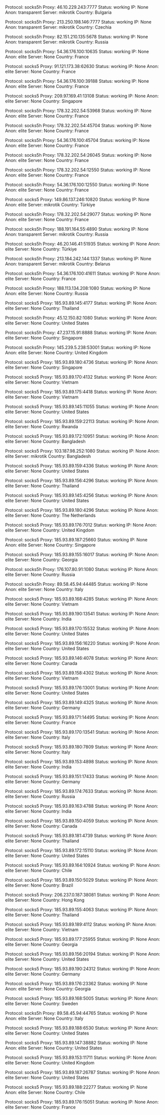 Protocol: socks5h
Proxy: 46.10.229.243:7777
Status: working
IP: None
Anon: transparent
Server: mikrotik
Country: Bulgaria

Protocol: socks5h
Proxy: 213.250.198.146:7777
Status: working
IP: None
Anon: transparent
Server: mikrotik
Country: Czechia

Protocol: socks5h
Proxy: 82.151.210.135:5678
Status: working
IP: None
Anon: transparent
Server: mikrotik
Country: Russia

Protocol: socks5h
Proxy: 54.36.176.100:10635
Status: working
IP: None
Anon: elite
Server: None
Country: France

Protocol: socks5
Proxy: 91.121.173.38:62630
Status: working
IP: None
Anon: elite
Server: None
Country: France

Protocol: socks5h
Proxy: 54.36.176.100:39188
Status: working
IP: None
Anon: elite
Server: None
Country: France

Protocol: socks5
Proxy: 209.97.169.41:13108
Status: working
IP: None
Anon: elite
Server: None
Country: Singapore

Protocol: socks5h
Proxy: 178.32.202.54:53968
Status: working
IP: None
Anon: elite
Server: None
Country: France

Protocol: socks5h
Proxy: 178.32.202.54:45704
Status: working
IP: None
Anon: elite
Server: None
Country: France

Protocol: socks5h
Proxy: 54.36.176.100:45704
Status: working
IP: None
Anon: elite
Server: None
Country: France

Protocol: socks5h
Proxy: 178.32.202.54:26045
Status: working
IP: None
Anon: elite
Server: None
Country: France

Protocol: socks5h
Proxy: 178.32.202.54:12550
Status: working
IP: None
Anon: elite
Server: None
Country: France

Protocol: socks5h
Proxy: 54.36.176.100:12550
Status: working
IP: None
Anon: elite
Server: None
Country: France

Protocol: socks5
Proxy: 149.86.137.246:10820
Status: working
IP: None
Anon: elite
Server: mikrotik
Country: Türkiye

Protocol: socks5h
Proxy: 178.32.202.54:29077
Status: working
IP: None
Anon: elite
Server: None
Country: France

Protocol: socks5h
Proxy: 188.191.164.55:4890
Status: working
IP: None
Anon: transparent
Server: mikrotik
Country: Russia

Protocol: socks5h
Proxy: 46.20.146.41:51935
Status: working
IP: None
Anon: elite
Server: None
Country: Türkiye

Protocol: socks5h
Proxy: 213.184.242.144:1337
Status: working
IP: None
Anon: transparent
Server: mikrotik
Country: Belarus

Protocol: socks5h
Proxy: 54.36.176.100:41611
Status: working
IP: None
Anon: elite
Server: None
Country: France

Protocol: socks5h
Proxy: 188.113.134.208:1080
Status: working
IP: None
Anon: elite
Server: None
Country: Russia

Protocol: socks5
Proxy: 185.93.89.145:4177
Status: working
IP: None
Anon: elite
Server: None
Country: Thailand

Protocol: socks5h
Proxy: 45.12.150.82:1080
Status: working
IP: None
Anon: elite
Server: None
Country: United States

Protocol: socks5h
Proxy: 47.237.15.91:8888
Status: working
IP: None
Anon: elite
Server: None
Country: Singapore

Protocol: socks5h
Proxy: 145.239.5.238:53001
Status: working
IP: None
Anon: elite
Server: None
Country: United Kingdom

Protocol: socks5
Proxy: 185.93.89.180:4736
Status: working
IP: None
Anon: elite
Server: None
Country: Singapore

Protocol: socks5
Proxy: 185.93.89.170:4132
Status: working
IP: None
Anon: elite
Server: None
Country: Vietnam

Protocol: socks5
Proxy: 185.93.89.175:4418
Status: working
IP: None
Anon: elite
Server: None
Country: Vietnam

Protocol: socks5
Proxy: 185.93.89.145:11055
Status: working
IP: None
Anon: elite
Server: None
Country: United States

Protocol: socks5
Proxy: 185.93.89.159:22113
Status: working
IP: None
Anon: elite
Server: None
Country: Rwanda

Protocol: socks5
Proxy: 185.93.89.172:10951
Status: working
IP: None
Anon: elite
Server: None
Country: Bangladesh

Protocol: socks5
Proxy: 103.187.98.252:1080
Status: working
IP: None
Anon: elite
Server: mikrotik
Country: Bangladesh

Protocol: socks5
Proxy: 185.93.89.159:4336
Status: working
IP: None
Anon: elite
Server: None
Country: United States

Protocol: socks5
Proxy: 185.93.89.156:4296
Status: working
IP: None
Anon: elite
Server: None
Country: Thailand

Protocol: socks5
Proxy: 185.93.89.145:4256
Status: working
IP: None
Anon: elite
Server: None
Country: United States

Protocol: socks5
Proxy: 185.93.89.180:4296
Status: working
IP: None
Anon: elite
Server: None
Country: The Netherlands

Protocol: socks5
Proxy: 185.93.89.176:7012
Status: working
IP: None
Anon: elite
Server: None
Country: United Kingdom

Protocol: socks5
Proxy: 185.93.89.187:25660
Status: working
IP: None
Anon: elite
Server: None
Country: Singapore

Protocol: socks5
Proxy: 185.93.89.155:16017
Status: working
IP: None
Anon: elite
Server: None
Country: Georgia

Protocol: socks5h
Proxy: 176.107.80.91:1080
Status: working
IP: None
Anon: elite
Server: None
Country: Russia

Protocol: socks5h
Proxy: 89.58.45.94:44485
Status: working
IP: None
Anon: elite
Server: None
Country: Italy

Protocol: socks5
Proxy: 185.93.89.168:4285
Status: working
IP: None
Anon: elite
Server: None
Country: Vietnam

Protocol: socks5
Proxy: 185.93.89.190:13541
Status: working
IP: None
Anon: elite
Server: None
Country: India

Protocol: socks5
Proxy: 185.93.89.170:15532
Status: working
IP: None
Anon: elite
Server: None
Country: United States

Protocol: socks5
Proxy: 185.93.89.156:16220
Status: working
IP: None
Anon: elite
Server: None
Country: United States

Protocol: socks5
Proxy: 185.93.89.146:4078
Status: working
IP: None
Anon: elite
Server: None
Country: Canada

Protocol: socks5
Proxy: 185.93.89.158:4302
Status: working
IP: None
Anon: elite
Server: None
Country: Vietnam

Protocol: socks5
Proxy: 185.93.89.176:13001
Status: working
IP: None
Anon: elite
Server: None
Country: United States

Protocol: socks5
Proxy: 185.93.89.149:4325
Status: working
IP: None
Anon: elite
Server: None
Country: Germany

Protocol: socks5
Proxy: 185.93.89.171:14495
Status: working
IP: None
Anon: elite
Server: None
Country: France

Protocol: socks5
Proxy: 185.93.89.170:13541
Status: working
IP: None
Anon: elite
Server: None
Country: Italy

Protocol: socks5
Proxy: 185.93.89.180:7809
Status: working
IP: None
Anon: elite
Server: None
Country: Italy

Protocol: socks5
Proxy: 185.93.89.153:4898
Status: working
IP: None
Anon: elite
Server: None
Country: India

Protocol: socks5
Proxy: 185.93.89.151:17433
Status: working
IP: None
Anon: elite
Server: None
Country: Germany

Protocol: socks5
Proxy: 185.93.89.174:7633
Status: working
IP: None
Anon: elite
Server: None
Country: Russia

Protocol: socks5
Proxy: 185.93.89.163:4788
Status: working
IP: None
Anon: elite
Server: None
Country: India

Protocol: socks5
Proxy: 185.93.89.150:4059
Status: working
IP: None
Anon: elite
Server: None
Country: Canada

Protocol: socks5
Proxy: 185.93.89.181:4739
Status: working
IP: None
Anon: elite
Server: None
Country: Thailand

Protocol: socks5
Proxy: 185.93.89.172:15110
Status: working
IP: None
Anon: elite
Server: None
Country: United States

Protocol: socks5
Proxy: 185.93.89.164:10924
Status: working
IP: None
Anon: elite
Server: None
Country: Chile

Protocol: socks5
Proxy: 185.93.89.150:5029
Status: working
IP: None
Anon: elite
Server: None
Country: Brazil

Protocol: socks5
Proxy: 206.237.0.187:38081
Status: working
IP: None
Anon: elite
Server: None
Country: Hong Kong

Protocol: socks5
Proxy: 185.93.89.155:4063
Status: working
IP: None
Anon: elite
Server: None
Country: Thailand

Protocol: socks5
Proxy: 185.93.89.189:4112
Status: working
IP: None
Anon: elite
Server: None
Country: Vietnam

Protocol: socks5
Proxy: 185.93.89.177:25955
Status: working
IP: None
Anon: elite
Server: None
Country: Georgia

Protocol: socks5
Proxy: 185.93.89.156:20194
Status: working
IP: None
Anon: elite
Server: None
Country: United States

Protocol: socks5
Proxy: 185.93.89.190:24312
Status: working
IP: None
Anon: elite
Server: None
Country: Germany

Protocol: socks5
Proxy: 185.93.89.176:23362
Status: working
IP: None
Anon: elite
Server: None
Country: Georgia

Protocol: socks5
Proxy: 185.93.89.168:5005
Status: working
IP: None
Anon: elite
Server: None
Country: Sweden

Protocol: socks5h
Proxy: 89.58.45.94:44765
Status: working
IP: None
Anon: elite
Server: None
Country: Italy

Protocol: socks5
Proxy: 185.93.89.188:6530
Status: working
IP: None
Anon: elite
Server: None
Country: United States

Protocol: socks5
Proxy: 185.93.89.147:38882
Status: working
IP: None
Anon: elite
Server: None
Country: United States

Protocol: socks5
Proxy: 185.93.89.153:11711
Status: working
IP: None
Anon: elite
Server: None
Country: United Kingdom

Protocol: socks5
Proxy: 185.93.89.187:26787
Status: working
IP: None
Anon: elite
Server: None
Country: United States

Protocol: socks5
Proxy: 185.93.89.188:22277
Status: working
IP: None
Anon: elite
Server: None
Country: Chile

Protocol: socks5
Proxy: 185.93.89.176:15051
Status: working
IP: None
Anon: elite
Server: None
Country: France

